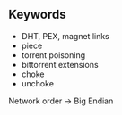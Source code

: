 ## Keywords
- DHT, PEX, magnet links
- piece
- torrent poisoning
- bittorrent extensions
- choke
- unchoke

Network order -> Big Endian


